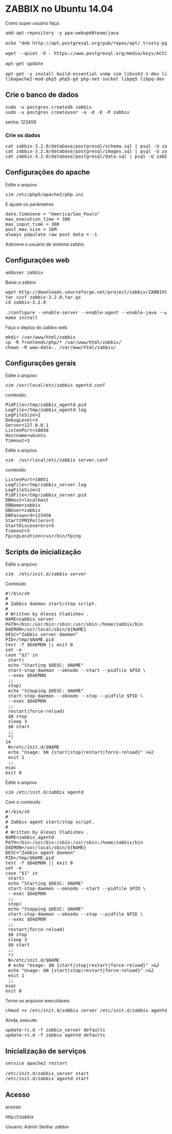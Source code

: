 # ZABBIX no Ubuntu 14.04

Como super usuário faça:

<pre>
add-apt-repository -y ppa:webupd8team/java

echo "deb http://apt.postgresql.org/pub/repos/apt/ trusty-pgdg main" >> /etc/apt/sources.list

wget --quiet -O - https://www.postgresql.org/media/keys/ACCC4CF8.asc | apt-key add - 

apt-get update

apt-get -y install build-essential snmp vim libssh2-1-dev libssh2-1 libopenipmi-dev libsnmp-dev wget libcurl4-gnutls-dev fping libxml2 libxml2-dev curl libcurl3-gnutls libcurl3-gnutls-dev libiksemel-dev libiksemel-utils libiksemel3 libxml2 libxml2-dev ssh python-software-properties oracle-java8-installer oracle-java8-set-default apt-get install -y apache2 php5 php5-pgsql postgresql-9.6 postgresql-client
libapache2-mod-php5 php5-gd php-net-socket libpq5 libpq-dev
</pre>

## Crie o banco de dados

<pre>
sudo -u postgres createdb zabbix
sudo -u postgres createuser -a -d -E -P zabbix
</pre>
senha: 123456

### Crie os dados

<pre>
cat zabbix-3.2.0/database/postgresql/schema.sql | psql -U zabbix zabbix
cat zabbix-3.2.0/database/postgresql/images.sql | psql -U zabbix zabbix
cat zabbix-3.2.0/database/postgresql/data.sql | psql -U zabbix zabbix
</pre>

## Configurações do apache

Edite o arquivo

<pre>
vim /etc/php5/apache2/php.ini
</pre>

E ajuste os parâmetros

<pre>
date.timezone = "America/Sao_Paulo"
max_execution_time = 300
max_input_time = 300
post_max_size = 16M
always_populate_raw_post_data = -1
</pre>

Adicione o usuário de sistema zabbix

## Configurações web

<pre>
adduser zabbix 
</pre>

Baixe o zabbix

<pre>
wget http://downloads.sourceforge.net/project/zabbix/ZABBIX%20Latest%20Stable/$VERSAO/zabbix-3.2.0.tar.gz
tar xzvf zabbix-3.2.0.tar.gz
cd zabbix-3.2.0
</pre)

Compile

<pre>
./configure --enable-server --enable-agent --enable-java --with-postgresql --with-net-snmp --with-jabber=/usr --with-libcurl=/usr/bin/curl-config --with-ssh2 --with-openipmi --with-libxml2
make install
</pre>

Faça o deploy do zabbix web

<pre>
mkdir /var/www/html/zabbix
cp -R frontends/php/* /var/www/html/zabbix/
chown -R www-data:. /var/www/html/zabbix/ 
</pre>

## Configurações gerais

Edite o arquivo
<pre>
vim /usr/local/etc/zabbix_agentd.conf
</pre>

conteúdo:

<pre>
PidFile=/tmp/zabbix_agentd.pid
LogFile=/tmp/zabbix_agentd.log
LogFileSize=2
DebugLevel=3
Server=127.0.0.1
ListenPort=10050
Hostname=ubuntu
Timeout=3
</pre>

Edite o arquivo
<pre>
vim  /usr/local/etc/zabbix_server.conf
</pre>

conteúdo:

<pre>
ListenPort=10051
LogFile=/tmp/zabbix_server.log
LogFileSize=2
PidFile=/tmp/zabbix_server.pid
DBHost=localhost
DBName=zabbix
DBUser=zabbix
DBPassword=123456
StartIPMIPollers=1
StartDiscoverers=5
Timeout=3
FpingLocation=/usr/bin/fping
</pre>


## Scripts de inicialização

Edite o arquivo

<pre>
vim  /etc/init.d/zabbix_server
</pre>

Conteúdo

<pre>
#!/bin/sh
#
# Zabbix daemon start/stop script.
#
# Written by Alexei Vladishev <alexei.vladishev@zabbix.com>.
NAME=zabbix_server
PATH=/bin:/usr/bin:/sbin:/usr/sbin:/home/zabbix/bin
DAEMON=/usr/local/sbin/${NAME}
DESC="Zabbix server daemon"
PID=/tmp/$NAME.pid
test -f $DAEMON || exit 0
set -e
case "$1" in
 start)
 echo "Starting $DESC: $NAME"
 start-stop-daemon --oknodo --start --pidfile $PID \
 --exec $DAEMON
 ;;
 stop)
 echo "Stopping $DESC: $NAME"
 start-stop-daemon --oknodo --stop --pidfile $PID \
 --exec $DAEMON
 ;;
 restart|force-reload)
 $0 stop
 sleep 3
 $0 start
 ;;
 *)
14
 N=/etc/init.d/$NAME
 echo "Usage: $N {start|stop|restart|force-reload}" >&2
 exit 1
 ;;
esac
exit 0
</pre>

Edite o arquivo

<pre>
vim /etc/init.d/zabbix_agentd
</pre>

Com o conteúdo

<pre>
#!/bin/sh
#
# Zabbix agent start/stop script.
#
# Written by Alexei Vladishev <alexei.vladishev@zabbix.com>.
NAME=zabbix_agentd
PATH=/bin:/usr/bin:/sbin:/usr/sbin:/home/zabbix/bin
DAEMON=/usr/local/sbin/${NAME}
DESC="Zabbix agent daemon"
PID=/tmp/$NAME.pid
test -f $DAEMON || exit 0
set -e
case "$1" in
 start)
 echo "Starting $DESC: $NAME"
 start-stop-daemon --oknodo --start --pidfile $PID \
 --exec $DAEMON
 ;;
 stop)
 echo "Stopping $DESC: $NAME"
 start-stop-daemon --oknodo --stop --pidfile $PID \
 --exec $DAEMON
 ;;
 restart|force-reload)
 $0 stop
 sleep 3
 $0 start
 ;;
 *)
 N=/etc/init.d/$NAME
 # echo "Usage: $N {start|stop|restart|force-reload}" >&2
 echo "Usage: $N {start|stop|restart|force-reload}" >&2
 exit 1
 ;;
esac
exit 0
</pre>

Torne os arquivos executáveis

<pre>
chmod +x /etc/init.d/zabbix_server /etc/init.d/zabbix_agentd
</pre>

Ainda, execute

<pre>
update-rc.d -f zabbix_server defaults
update-rc.d -f zabbix_agentd defaults
</pre>

## Inicialização de serviços

<pre>
service apache2 restart

/etc/init.d/zabbix_server start
/etc/init.d/zabbix_agentd start
</pre>


## Acesso

acesse: 

http://<servidor>/zabbix

Usuario: Admin
Senha: zabbix
